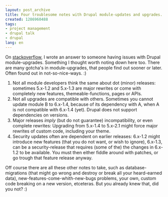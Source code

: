 ```yaml
---
layout: post_archive
title: Four troublesome notes with Drupal module-updates and upgrades.
created: 1286960488
tags:
- project management
- drupal talk
- drupal
lang: en
---
```

On [stackoverflow](http://stackoverflow.com/questions/3920629/how-to-upgrade-drupal-modules/3922112#3922112), I wrote an answer to someone having issues with Drupal module-upgrades. Something I thought worth noting down here too. There are many gotcha's in module-upgrades, that people find out sooner or later. Often found out in not-so-nice-ways. :)

 1. Not all module developers think the same about dot (minor) releases: sometimes 5.x-1.2 and 5.x-1.3 are major rewrites or come with completely new features, themeable-functions, pages or APIs.
 1. Not all upgrades are compatible with others. Sometimes you cannot update module B to 6.x-1.4, because of its dependency with A, when A is not compatible with 6.x-1.4 (yet). Drupal does not support dependencies on versions.
 1. Major releases _imply_ (but do not guarantee) incompatibility, or even complete rewrites: Upgrading from 5.x-1.4 to 5.x-2.1 might force major rewrites of custom code, including your theme.
 1. Security updates often are dependent on earlier releases: 6.x-1.2 might introduce new features (that you do not want, or wish to ignore), 6.x-1.3, can be a security-release that requires (some of the) the changes in 6.x-1.2 to be available. You must then either fiddle around with patches, or go trough that feature release anyway.

Off course there are all these other notes to take, such as database-migrations (that might go wrong and destroy or break all your heard-earned data), new-features-come-whith-new-bugs problems, your own, custom code breaking on a new version, etceteras. But you already knew that, did you not? :)
